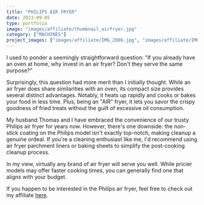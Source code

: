 ```yaml
---
title: "PHILIPS AIR FRYER"
date: 2023-09-05
type: portfolio
image: "images/affiliate/thumbnail_airfryer.jpg"
category: ["MACHINES"]
project_images: ["images/affiliate/IMG_2086.jpg", "images/affiliate/IMG_2092.jpg"]
---
```


I used to ponder a seemingly straightforward question: "If you already have an oven at home, why invest in an air fryer? Don't they serve the same purpose?"

Surprisingly, this question had more merit than I initially thought. While an air fryer does share similarities with an oven, its compact size provides several distinct advantages. Notably, it heats up rapidly and cooks or bakes your food in less time. Plus, being an "AIR" fryer, it lets you savor the crispy goodness of fried treats without the guilt of excessive oil consumption.

My husband Thomas and I have embraced the convenience of our trusty Philips air fryer for years now. However, there's one downside: the non-stick coating on the Philips model isn't exactly top-notch, making cleanup a genuine ordeal. If you're a cleaning enthusiast like me, I'd recommend using air fryer parchment liners or baking sheets to simplify the post-cooking cleanup process.

In my view, virtually any brand of air fryer will serve you well. While pricier models may offer faster cooking times, you can generally find one that aligns with your budget.

If you happen to be interested in the Philips air fryer, feel free to check out my affiliate [here](https://partner.bol.com/click/click?p=2&t=url&s=1337769&f=TXL&url=https%3A%2F%2Fwww.bol.com%2Fnl%2Fnl%2Fs%2Fphilips%2Bairfryer%2F&name=Philips%20Airfryer).